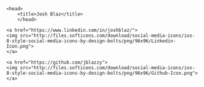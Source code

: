  <!DOCTYPE html>
 	<head>
		<title>Josh Blaz</title>
		</head>
   
	<a href="https://www.linkedin.com/in/joshblaz/">
   	<img src="http://files.softicons.com/download/social-media-icons/ios-8-style-social-media-icons-by-design-bolts/png/96x96/Linkedin-Icon.png">
	</a>

	<a href="https://github.com/jblazzy">
   	<img src="http://files.softicons.com/download/social-media-icons/ios-8-style-social-media-icons-by-design-bolts/png/96x96/Github-Icon.png">
	</a>
</html>
